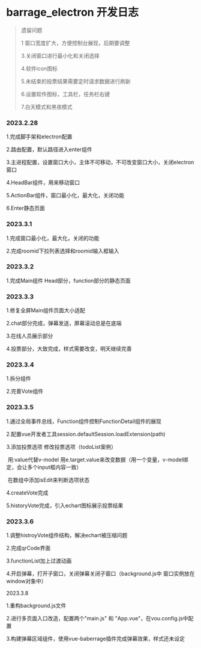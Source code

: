 # barrage_electron 开发日志



> 遗留问题
>
> 1 窗口宽度扩大，方便控制台展现，后期要调整
>
> 3.关闭窗口进行最小化和关闭选择
>
> 4.软件icon图标
>
> 5.未结束的投票结果需要定时请求数据进行刷新
>
> 6.设置软件图标，工具栏，任务栏右键
>
> 7.白天模式和黑夜模式

### 2023.2.28

1.完成脚手架和electron配置

2.路由配置，默认路径进入enter组件

3.主进程配置，设置窗口大小，主体不可移动，不可改变窗口大小，关闭electron窗口

4.HeadBar组件，用来移动窗口

5.ActionBar组件，窗口最小化，最大化，关闭功能

6.Enter静态页面



### 2023.3.1

1.完成窗口最小化，最大化，关闭的功能

2.完成roomid下拉列表选择和roomid输入框输入



### 2023.3.2

1.完成Main组件 Head部分，function部分的静态页面



### 2023.3.3

1.修复全屏Main组件页面大小适配

2.chat部分完成，弹幕发送，屏幕滚动总是在底端

3.在线人员展示部分

4.投票部分，大致完成，样式需要改变，明天继续完善



### 2023.3.4

1.拆分组件

2.完善Vote组件



### 2023.3.5

1.通过全局事件总线，Function组件控制FunctionDetail组件的展现

2.配置vue开发者工具session.defaultSession.loadExtension(path)

3.添加投票选项 修改投票选项（todoList案例）

​	用:value代替v-model   用e.target.value来改变数据（用一个变量，v-model绑定，会让多个input框内容一致）

​	在数组中添加isEdit来判断选项状态

4.createVote完成

5.historyVote完成，引入echart图标展示投票结果



### 2023.3.6

1.调整histroyVote组件结构，解决echart被压缩问题

2.完成qrCode界面

3.functionList加上过渡动画

4.开启弹幕，打开子窗口，关闭弹幕关闭子窗口（background.js中 窗口实例放在window对象中）



2023.3.8

1.重构background.js文件

2.进行多页面入口改造，配置两个"main.js" 和 "App.vue"，在vou.config.js中配置

3.构建弹幕区域组件，使用vue-baberrage插件完成弹幕效果，样式还未设定
